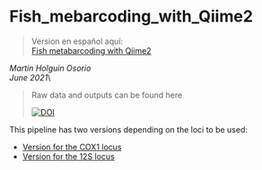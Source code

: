 # Fish_mebarcoding_with_Qiime2

>Version en español aquí:\
>[Fish metabarcoding with Qiime2](https://github.com/ictioTintin/Mebarcoding_en_peces_con_Qiime2)

_Martin Holguin Osorio_\
_June 2021_\

>Raw data and outputs can be found here
>
>[![DOI](https://zenodo.org/badge/DOI/10.5281/zenodo.17045955.svg)](https://doi.org/10.5281/zenodo.17045955)


This pipeline has two versions depending on the loci to be used:
* [Version for the COX1 locus](https://github.com/ictioTintin/Fish--Mebarcoding-with-Qiime2-for-COX1-locus)
* [Version for the 12S locus](https://github.com/ictioTintin/Fish-Metabarcoding-with-Qiime2-for-12S-locus)
